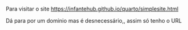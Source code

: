 Para visitar o site
https://infantehub.github.io/quarto/simplesite.html

Dá para por um dominio mas é desnecessário,, assim só tenho o URL
